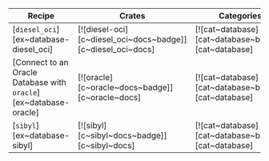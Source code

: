 | Recipe | Crates | Categories |
|--------|--------|------------|
| [`diesel_oci`][ex~database-diesel_oci] | [![diesel-oci][c~diesel_oci~docs~badge]][c~diesel_oci~docs] | [![cat~database][cat~database~badge]][cat~database] |
| [Connect to an Oracle Database with `oracle`][ex~database-oracle] | [![oracle][c~oracle~docs~badge]][c~oracle~docs] | [![cat~database][cat~database~badge]][cat~database] |
| [`sibyl`][ex~database-sibyl] | [![sibyl][c~sibyl~docs~badge]][c~sibyl~docs] | [![cat~database][cat~database~badge]][cat~database] |
